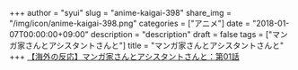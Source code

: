 +++
author = "syui"
slug = "anime-kaigai-398"
share_img = "/img/icon/anime-kaigai-398.png"
categories = ["アニメ"]
date = "2018-01-07T00:00:00+09:00"
description = "description"
draft = false
tags = ["マンガ家さんとアシスタントさんと"]
title = "マンガ家さんとアシスタントさんと"
+++
<a href="http://blog.livedoor.jp/animekaigai/archives/1001466341.html" rel="nofollow" target="_blank" title="【海外の反応】マンガ家さんとアシスタントさんと：第01話">【海外の反応】マンガ家さんとアシスタントさんと：第01話</a>

